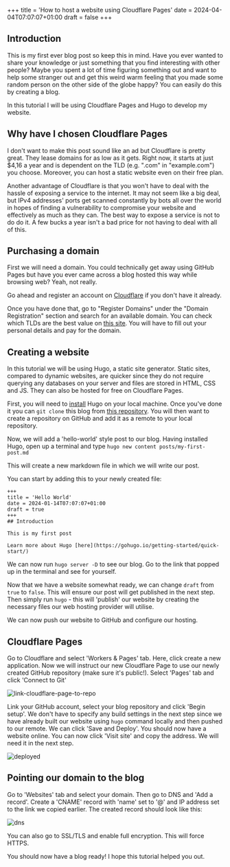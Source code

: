 +++
title = 'How to host a website using Cloudflare Pages'
date = 2024-04-04T07:07:07+01:00
draft = false
+++
## Introduction

This is my first ever blog post so keep this in mind. Have you ever wanted to share your knowledge or just something that you find interesting with other people? Maybe you spent a lot of time figuring something out and want to help some stranger out and get this weird warm feeling that you made some random person on the other side of the globe happy? You can easily do this by creating a blog.

In this tutorial I will be using Cloudflare Pages and Hugo to develop my website.

## Why have I chosen Cloudflare Pages

I don't want to make this post sound like an ad but Cloudflare is pretty great. They lease domains for as low as it gets. Right now, it starts at just $4,16 a year and is dependent on the TLD (e.g. ".com" in "example.com") you choose. Moreover, you can host a static website even on their free plan.

Another advantage of Cloudflare is that you won't have to deal with the hassle of exposing a service to the internet. It may not seem like a big deal, but IPv4 addresses' ports get scanned constantly by bots all over the world in hopes of finding a vulnerability to compromise your website and effectively as much as they can. The best way to expose a service is not to do do it. A few bucks a year isn't a bad price for not having to deal with all of this.

## Purchasing a domain

First we will need a domain. You could technically get away using GitHub Pages but have you ever came across a blog hosted this way while browsing web? Yeah, not really.

Go ahead and register an account on [Cloudflare](https://dash.cloudflare.com/sign-up) if you don't have it already.

Once you have done that, go to "Register Domains" under the "Domain Registration" section and search for an available domain. You can check which TLDs are the best value on [this site](https://www.worthyblog.com/cloudflare-domain-pricing-complete-list/). You will have to fill out your personal details and pay for the domain.

## Creating a website

In this tutorial we will be using Hugo, a static site generator. Static sites, compared to dynamic websites, are quicker since they do not require querying any databases on your server and files are stored in HTML, CSS and JS. They can also be hosted for free on Cloudflare Pages.

First, you will need to [install](https://gohugo.io/installation/) Hugo on your local machine. Once you've done it you can `git clone` this blog from [this repository](https://github.com/gorgonzola5000/parents-basement). You will then want to create a repository on GitHub and add it as a remote to your local repository.

Now, we will add a 'hello-world' style post to our blog. Having installed Hugo, open up a terminal and type `hugo new content posts/my-first-post.md`

This will create a new markdown file in which we will write our post.

You can start by adding this to your newly created file:

    +++
    title = 'Hello World'
    date = 2024-01-14T07:07:07+01:00
    draft = true
    +++
    ## Introduction

    This is my first post

    Learn more about Hugo [here](https://gohugo.io/getting-started/quick-start/)

We can now run `hugo server -D` to see our blog. Go to the link that popped up in the terminal and see for yourself.

Now that we have a website somewhat ready, we can change `draft` from `true` to `false`. This will ensure our post will get published in the next step. Then simply run `hugo` - this will 'publish' our website by creating the necessary files our web hosting provider will utilise.

We can now push our website to GitHub and configure our hosting.

## Cloudflare Pages

Go to Cloudflare and select 'Workers & Pages' tab. Here, click create a new application.
Now we will instruct our new Cloudflare Page to use our newly created GitHub repository (make sure it's public!). Select 'Pages' tab and click 'Connect to Git'

![link-cloudflare-page-to-repo](/link-cloudflare-page-to-repo.jpg)

Link your GitHub account, select your blog repository and click 'Begin setup'. We don't have to specify any build settings in the next step since we have already built our website using `hugo` command locally and then pushed to our remote. We can click 'Save and Deploy'. You should now have a website online. You can now click 'Visit site' and copy the address. We will need it in the next step.

![deployed](/deployed.jpg)

## Pointing our domain to the blog

Go to 'Websites' tab and select your domain. Then go to DNS and 'Add a record'. Create a 'CNAME' record with 'name' set to '@' and IP address set to the link we copied earlier. The created record should look like this:

![dns](/dns.jpg)

You can also go to SSL/TLS and enable full encryption. This will force HTTPS.

You should now have a blog ready! I hope this tutorial helped you out.